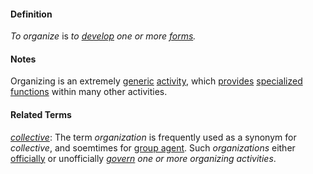 #### Definition

*To organize* is *to [develop](https://github.com/gcassel/Modular-Organization-Terminology/blob/master/terms/develop.md) one or more [forms](https://github.com/gcassel/Modular-Organization-Terminology/blob/master/terms/form.md).*

#### Notes

Organizing is an extremely [generic](https://github.com/gcassel/Modular-Organization-Terminology/blob/master/terms/generic.md) [activity](https://github.com/gcassel/Modular-Organization-Terminology/blob/master/terms/activity.md), which [provides](https://github.com/gcassel/Modular-Organization-Terminology/blob/master/terms/provide.md) [specialized](https://github.com/gcassel/Modular-Organization-Terminology/blob/master/terms/specialize.md) [functions](https://github.com/gcassel/Modular-Organization-Terminology/blob/master/terms/function.md) within many other activities.

#### Related Terms

*[collective](https://github.com/gcassel/Modular-Organization-Terminology/blob/master/terms/collective.md)*:  The term *organization* is frequently used as a synonym for *collective*, and soemtimes for [group agent](https://github.com/gcassel/Modular-Organizing-Terminology/blob/master/compound-terms/group-agent.md).  Such *organizations* either [officially](https://github.com/gcassel/Modular-Organization-Terminology/blob/master/terms/official.md) or unofficially *[govern](https://github.com/gcassel/Modular-Organization-Terminology/blob/master/terms/govern.md) one or more organizing activities*.
